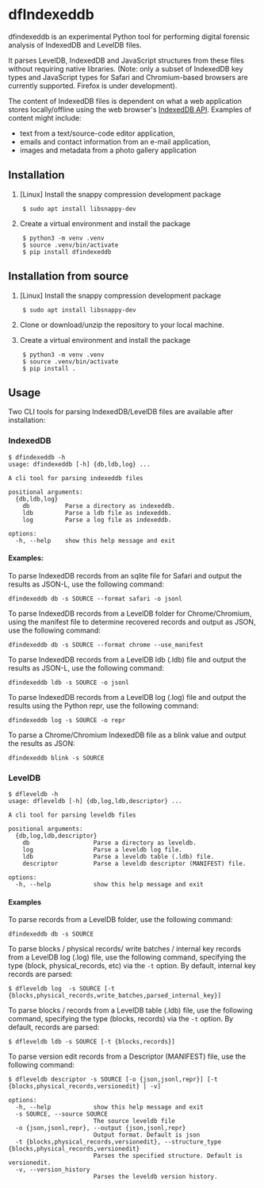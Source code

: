 # dfIndexeddb

dfindexeddb is an experimental Python tool for performing digital forensic
analysis of IndexedDB and LevelDB files.

It parses LevelDB, IndexedDB and JavaScript structures from these files without
requiring native libraries.  (Note: only a subset of IndexedDB key types and
JavaScript types for Safari and Chromium-based browsers are currently supported.
Firefox is under development).

The content of IndexedDB files is dependent on what a web application stores
locally/offline using the web browser's
[IndexedDB API](https://www.w3.org/TR/IndexedDB/).  Examples of content might
include:
* text from a text/source-code editor application,
* emails and contact information from an e-mail application,
* images and metadata from a photo gallery application


## Installation

1. [Linux] Install the snappy compression development package

```
    $ sudo apt install libsnappy-dev
```

2. Create a virtual environment and install the package

```
    $ python3 -m venv .venv
    $ source .venv/bin/activate
    $ pip install dfindexeddb
```

## Installation from source

1. [Linux] Install the snappy compression development package

```
    $ sudo apt install libsnappy-dev
```

2. Clone or download/unzip the repository to your local machine.

3. Create a virtual environment and install the package

```
    $ python3 -m venv .venv
    $ source .venv/bin/activate
    $ pip install .
```

## Usage

Two CLI tools for parsing IndexedDB/LevelDB files are available after
installation:


### IndexedDB

```
$ dfindexeddb -h
usage: dfindexeddb [-h] {db,ldb,log} ...

A cli tool for parsing indexeddb files

positional arguments:
  {db,ldb,log}
    db          Parse a directory as indexeddb.
    ldb         Parse a ldb file as indexeddb.
    log         Parse a log file as indexeddb.

options:
  -h, --help    show this help message and exit
```

#### Examples:

To parse IndexedDB records from an sqlite file for Safari and output the results as JSON-L, use the following command:

```
dfindexeddb db -s SOURCE --format safari -o jsonl
```

To parse IndexedDB records from a LevelDB folder for Chrome/Chromium, using the manifest file to determine recovered records and output as JSON, use the following command:

```
dfindexeddb db -s SOURCE --format chrome --use_manifest
```

To parse IndexedDB records from a LevelDB ldb (.ldb) file and output the results as JSON-L, use the following command:

```
dfindexeddb ldb -s SOURCE -o jsonl
```

To parse IndexedDB records from a LevelDB log (.log) file and output the results using the Python repr, use the following command:

```
dfindexeddb log -s SOURCE -o repr
```

To parse a Chrome/Chromium IndexedDB file as a blink value and output the results as JSON:

```
dfindexeddb blink -s SOURCE
```

### LevelDB

```
$ dfleveldb -h
usage: dfleveldb [-h] {db,log,ldb,descriptor} ...

A cli tool for parsing leveldb files

positional arguments:
  {db,log,ldb,descriptor}
    db                  Parse a directory as leveldb.
    log                 Parse a leveldb log file.
    ldb                 Parse a leveldb table (.ldb) file.
    descriptor          Parse a leveldb descriptor (MANIFEST) file.

options:
  -h, --help            show this help message and exit
```

#### Examples

To parse records from a LevelDB folder, use the following command:

```
dfindexeddb db -s SOURCE
```

To parse blocks / physical records/ write batches / internal key records from a LevelDB log (.log) file, use the following command, specifying the type (block, physical_records, etc) via the `-t` option.  By default, internal key records are parsed:

```
$ dfleveldb log  -s SOURCE [-t {blocks,physical_records,write_batches,parsed_internal_key}]
```

To parse blocks / records from a LevelDB table (.ldb) file, use the following command, specifying the type (blocks, records) via the `-t` option.  By default, records are parsed:

```
$ dfleveldb ldb -s SOURCE [-t {blocks,records}]
```

To parse version edit records from a Descriptor (MANIFEST) file, use the following command:

```
$ dfleveldb descriptor -s SOURCE [-o {json,jsonl,repr}] [-t {blocks,physical_records,versionedit} | -v]

options:
  -h, --help            show this help message and exit
  -s SOURCE, --source SOURCE
                        The source leveldb file
  -o {json,jsonl,repr}, --output {json,jsonl,repr}
                        Output format. Default is json
  -t {blocks,physical_records,versionedit}, --structure_type {blocks,physical_records,versionedit}
                        Parses the specified structure. Default is versionedit.
  -v, --version_history
                        Parses the leveldb version history.
```
